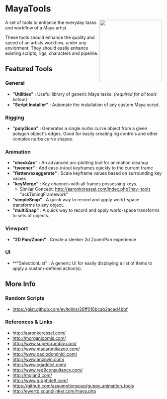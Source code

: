 MayaTools
=========

<img align="right" height="200" src="http://www.bloopanimation.com/wp-content/uploads/2013/10/maya-logo.png">

A set of tools to enhance the everyday tasks and workflow of a Maya artist.

These tools should enhance the quality and speed of an artists workflow, under any enviorment.  They should easily enhance existing scripts, rigs, characters and pipeline.


## Featured Tools
### General
- **"Utilities"** : Useful library of generic Maya tasks. *(required for all tools below.)*
- **"Script Installer"** : Automate the installation of any custom Maya script.


### Rigging
- **"poly2icon"** : Generates a single nurbs curve object from a given polygon object's edges.  Good for easily creating rig controls and other complex nurbs curve shapes. 


### Animation
- **"checkArc"** : An advanced arc-plotting tool for animation cleanup
- **"tweener"** : Add ease-in/out keyframes quickly to the current frame
- **"flatten/exaggerate"** : Scale keyframe values based on surrounding key values
- **"keyMerge"** : Key channels with all frames possessing keys.
    - Similar Concept: http://aaronkoressel.com/index.php?nav=tools "ackTimingFramework"
- **"simpleSnap"** : A quick way to record and apply world-space transforms to any object.
- **"multiSnap"** : A quick way to record and apply world-space transforms to sets of objects.

### Viewport
- **"2D Pan/Zoom"** : Create a sleeker 2d Zoom/Pan experience


### UI
- **"SelectionList" : A generic UI for easily displaying a list of items to apply a custom-defined action(s).



## More Info
### Random Scripts
- https://gist.github.com/evitolins/28ff016bcab2aced4bbf

### References & Links
- http://aaronkoressel.com/
- http://morganloomis.com/
- http://www.supercrumbly.com/
- http://www.macaronikazoo.com/
- http://www.paolodominici.com/
- http://www.anzovin.com/
- http://www.cgaddict.com/
- http://www.red9consultancy.com/
- http://mgland.com/
- http://www.graphite9.com/
- https://github.com/assumptionsoup/guppy_animation_tools
- http://ewertb.soundlinker.com/maya.php
